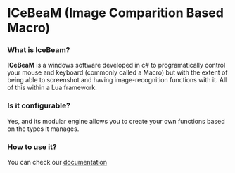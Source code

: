 # ICeBeaM (Image Comparition Based Macro)

### What is IceBeam?
**ICeBeaM** is a windows software developed in c# to programatically control your mouse and keyboard (commonly called a Macro) but with the extent
 of being able to screenshot and having image-recognition functions with it. All of this within a Lua framework.
### Is it configurable?
Yes, and its modular engine allows you to create your own functions based on the types it manages.
### How to use it?
You can check our [documentation](https://github.com/4funsystems/IceBeam/wiki)
